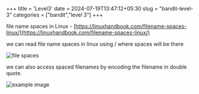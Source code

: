+++
title = 'Level3'
date = 2024-07-19T13:47:12+05:30
slug = "bandit-level-3"
categories = ["bandit","level 3"]
+++

file name spaces in Linux - [https://linuxhandbook.com/filename-spaces-linux/](https://linuxhandbook.com/filename-spaces-linux/)

we can read file name spaces in linux using / where spaces will be there

![file spaces](https://dl.dropbox.com/scl/fi/t4mq0vjblv4geufetyewz/Pasted-image-20240325163300.png?rlkey=jnd3mmqshcymzroa0np4gf43s&st=9m7qila4&dl=0)

we can also access spaced filenames by encoding the filename in double quote.

![example image](https://drive.google.com/uc?export=view&id=1R-Foa2gewAgf0NdlnmlXiCiOMbvK53vf)